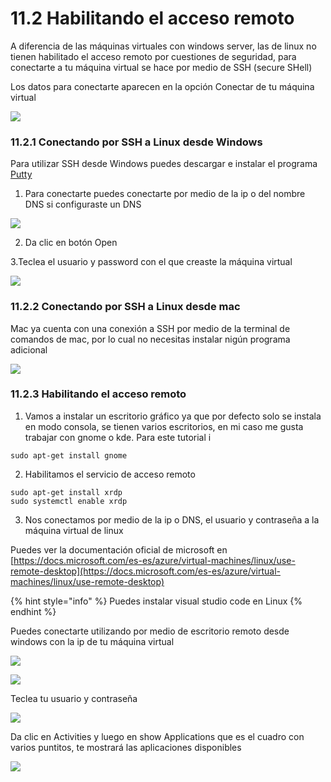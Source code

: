# 11.2 Habilitando el acceso remoto

A diferencia de las máquinas virtuales con windows server, las de linux no tienen habilitado el acceso remoto por cuestiones de seguridad, para conectarte a tu máquina virtual se hace por medio de SSH \(secure SHell\) 

Los datos para conectarte aparecen en la opción Conectar de tu máquina virtual

![](../.gitbook/assets/image%20%28130%29.png)

### 11.2.1 Conectando por SSH a Linux desde Windows

Para utilizar SSH desde Windows puedes descargar e instalar el programa [Putty](https://www.putty.org)

1. Para conectarte puedes conectarte por medio de la ip o del nombre DNS si configuraste un DNS

![](../.gitbook/assets/image%20%2895%29.png)

2. Da clic en botón Open

3.Teclea el usuario y password con el que creaste la máquina virtual

![](../.gitbook/assets/image%20%2815%29.png)

### 11.2.2 Conectando por SSH a Linux desde mac

Mac ya cuenta con una conexión a SSH por medio de la terminal de comandos de mac, por lo cual no necesitas instalar nigún programa adicional

![](../.gitbook/assets/image%20%2891%29.png)

### 11.2.3 Habilitando el acceso remoto

1. Vamos a instalar un escritorio gráfico ya que por defecto solo se instala en modo consola, se tienen varios escritorios, en mi caso me gusta trabajar con  gnome o kde. Para este tutorial i

```text
sudo apt-get install gnome
```

2. Habilitamos el servicio de acceso remoto

```text
sudo apt-get install xrdp
sudo systemctl enable xrdp
```

3. Nos conectamos por medio de la ip o DNS, el usuario y contraseña a la máquina virtual de linux

Puedes ver la documentación oficial de microsoft en [https://docs.microsoft.com/es-es/azure/virtual-machines/linux/use-remote-desktop](https://docs.microsoft.com/es-es/azure/virtual-machines/linux/use-remote-desktop)

{% hint style="info" %}
Puedes instalar visual studio code en Linux
{% endhint %}

Puedes conectarte utilizando por medio de escritorio remoto desde windows con la ip de tu máquina virtual

![](../.gitbook/assets/image%20%2818%29.png)

![](../.gitbook/assets/image%20%286%29.png)

Teclea tu usuario y contraseña

![](../.gitbook/assets/image%20%28152%29.png)

Da clic en Activities y luego en show Applications que es el cuadro con varios puntitos,  te mostrará las aplicaciones disponibles

![](../.gitbook/assets/image%20%2872%29.png)

